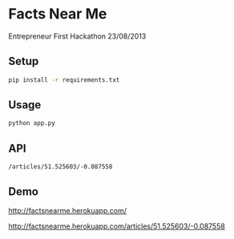 Facts Near Me
=============

Entrepreneur First Hackathon 23/08/2013

## Setup

```sh
pip install -r requirements.txt
```

## Usage

```sh
python app.py
```

## API

```
/articles/51.525603/-0.087558
```

## Demo

http://factsnearme.herokuapp.com/

http://factsnearme.herokuapp.com/articles/51.525603/-0.087558